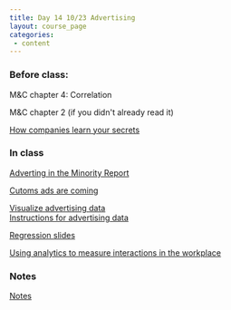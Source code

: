 ```yaml
---
title: Day 14 10/23 Advertising
layout: course_page
categories:
 - content
---
```

### Before class:

M&C chapter 4: Correlation

M&C chapter 2 (if you didn't already read it)

[How companies learn your secrets](https://www.nytimes.com/2012/02/19/magazine/shopping-habits.html)

### In class

[Adverting in the Minority Report](https://www.youtube.com/watch?v=7bXJ_obaiYQ)

[Cutoms ads are coming](https://www.ft.com/content/d2ca4d1c-d390-11e8-a9f2-7574db66bcd5)

[Visualize advertising data](https://vnijs.shinyapps.io/radiant/)  
[Instructions for advertising data](../day13inclass/)

[Regression slides](/BIO181G/regression.html) 

[Using analytics to measure interactions in the workplace](https://www.youtube.com/watch?v=XojhyhoRI7I)

### Notes

[Notes](../day14notes)
